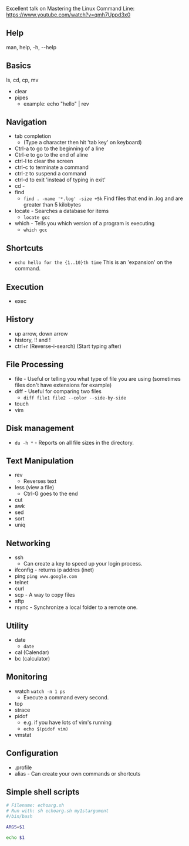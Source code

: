 Excellent talk on Mastering the Linux Command Line: https://www.youtube.com/watch?v=qmh7Uppd3x0

## Help

man, help, -h, --help

## Basics

ls, cd, cp, mv

- clear
- pipes
  - example: echo "hello" | rev

## Navigation

- tab completion
  - (Type a character then hit 'tab key' on keyboard)
- Ctrl-a to go to the beginning of a line
- Ctrl-e to go to the end of aline
- ctrl-l to clear the screen
- ctrl-c to terminate a command
- ctrl-z to suspend a command
- ctrl-d to exit 'instead of typing in exit'
- cd -
- find
  - `find . -name '*.log' -size +5k` Find files that end in .log and are greater than 5 kilobytes
- locate - Searches a database for items
  - `locate gcc`
- which - Tells you which version of a program is executing
  - `which gcc`

## Shortcuts

- `echo hello for the {1..10}th time` This is an 'expansion' on the command.

## Execution

- exec

## History

- up arrow, down arrow
- history, !! and !<number>
- ctrl+r (Reverse-i-search) (Start typing after)

## File Processing
- file - Useful or telling you what type of file you are using (sometimes files don't have extensions for example)
- diff - Useful for comparing two files
  - `diff file1 file2 --color --side-by-side`
- touch
- vim

## Disk management

- `du -h *` - Reports on all file sizes in the directory.

## Text Manipulation

- rev
  - Reverses text
- less (view a file)
  - Ctrl-G goes to the end
- cut
- awk
- sed
- sort
- uniq

## Networking

- ssh
  - Can create a key to speed up your login process.
- ifconfig - returns ip addres (inet)
- ping
  `ping www.google.com`
- telnet
- curl
- scp - A way to copy files
- sftp
- rsync - Synchronize a local folder to a remote one.


## Utility

- date
  - `date`
- cal (Calendar)
- bc (calculator)


## Monitoring

- watch `watch -n 1 ps` 
  - Execute a command every second.
- top
- strace
- pidof
  - e.g. if you have lots of vim's running 
  - `echo $(pidof vim)`
- vmstat


## Configuration

- .profile
- alias - Can create your own commands or shortcuts


## Simple shell scripts

```bash
# Filename: echoarg.sh
# Run with: sh echoarg.sh my1stargument
#/bin/bash

ARGS=$1

echo $1
```


